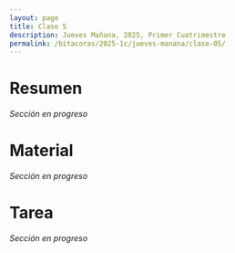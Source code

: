 ```yaml
---
layout: page
title: Clase 5
description: Jueves Mañana, 2025, Primer Cuatrimestre
permalink: /bitacoras/2025-1c/jueves-manana/clase-05/
---
```


# Resumen

_Sección en progreso_

# Material

_Sección en progreso_

# Tarea

_Sección en progreso_